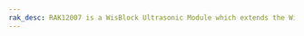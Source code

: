 ```yaml
---
rak_desc: RAK12007 is a WisBlock Ultrasonic Module which extends the WisBlock with a ultrasonic object detector. A ready to use SW library and tutorial makes it easy to add an object detector to your project.
---
```


<rk-redirect to="/Product-Categories/WisBlock/RAK12007/Overview/" />